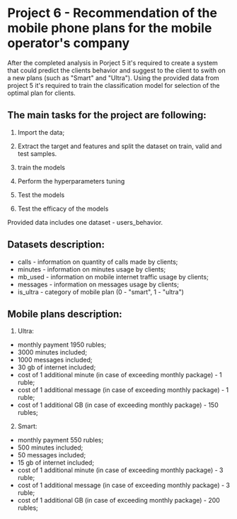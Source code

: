 
# Project 6  - Recommendation of the mobile phone plans for the mobile operator's company

After the completed analysis in Porject 5 it's required to create a system that could predict the clients behavior and suggest to the client to swith on a new plans (such as "Smart" and "Ultra"). Using the provided data from project 5 it's required to train the classification model for selection of the optimal plan for clients.


## The main tasks for the project are following:
1) Import the data;

2) Extract the target and features and split the dataset on train, valid and test samples.

3) train the models

4) Perform the hyperparameters tuning

5) Test the models

6) Test the efficacy of the models 

Provided data includes one dataset - users_behavior.

## Datasets description: 

- calls - information on quantity of calls made by clients;
- minutes - information on minutes usage by clients;
- mb_used - information on mobile internet traffic usage by clients;
- messages - information on messages usage by clients;
- is_ultra - category of mobile plan (0 - "smart", 1 - "ultra")

## Mobile plans description:
1) Ultra:
 - monthly payment 1950 rubles;
 - 3000 minutes included;
 - 1000 messages included;
 - 30 gb of internet included;
 - cost of 1 additional minute (in case of exceeding monthly package) -  1 ruble;
 - cost of 1 additional message (in case of exceeding monthly package) -  1 ruble;
 - cost of 1 additional GB (in case of exceeding monthly package) -  150 rubles;

2) Smart:
 - monthly payment 550 rubles;
 - 500 minutes included;
 - 50 messages included;
 - 15 gb of internet included;
 - cost of 1 additional minute (in case of exceeding monthly package) -  3 ruble;
 - cost of 1 additional message (in case of exceeding monthly package) -  3 ruble;
 - cost of 1 additional GB (in case of exceeding monthly package) -  200 rubles;